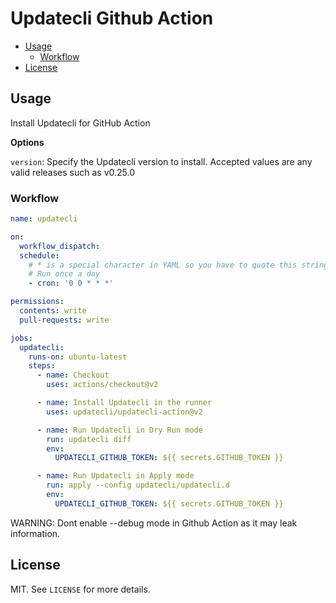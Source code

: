 # Updatecli Github Action

* [Usage](#usage)
  * [Workflow](#workflow)
* [License](#license)

## Usage

Install Updatecli for GitHub Action

**Options**

`version`: Specify the Updatecli version to install. Accepted values are any valid releases such as v0.25.0

### Workflow

```yaml
name: updatecli

on:
  workflow_dispatch:
  schedule:
    # * is a special character in YAML so you have to quote this string
    # Run once a day
    - cron: '0 0 * * *'

permissions:
  contents: write
  pull-requests: write

jobs:
  updatecli:
    runs-on: ubuntu-latest
    steps:
      - name: Checkout
        uses: actions/checkout@v2

      - name: Install Updatecli in the runner
        uses: updatecli/updatecli-action@v2

      - name: Run Updatecli in Dry Run mode
        run: updatecli diff
        env:
          UPDATECLI_GITHUB_TOKEN: ${{ secrets.GITHUB_TOKEN }}

      - name: Run Updatecli in Apply mode
        run: apply --config updatecli/updatecli.d
        env:
          UPDATECLI_GITHUB_TOKEN: ${{ secrets.GITHUB_TOKEN }}
```

WARNING: Dont enable --debug mode in Github Action as it may leak information.

## License

MIT. See `LICENSE` for more details.

